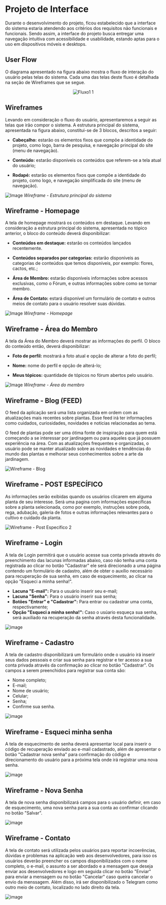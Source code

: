 
# Projeto de Interface

Durante o desenvolvimento do projeto, ficou estabelecido que a interface do sistema estaria atendendo aos critérios dos requisitos não funcionais e funcionais. Sendo assim, a interface do projeto busca entregar uma navegação intuitiva com acessibilidade e usabilidade, estando aptas para o uso em dispositivos móveis e desktops.

## User Flow

O diagrama apresentado na figura abaixo mostra o fluxo de interação do usuário pelas telas do sistema. Cada uma das telas deste fluxo é detalhada na seção de Wireframes que se segue.

<div align="center"> 
  
  ![Fluxo1 1](https://user-images.githubusercontent.com/116499898/232920530-f7f6d077-6cb6-4c14-a843-dacc421db508.png)
 
</div>

## Wireframes

Levando em consideração o fluxo do usuário, apresentaremos a seguir as telas que irão compor o sistema. A estrutura principal do sistema, apresentada na figura abaixo, constitui-se de 3 blocos, descritos a seguir:

- **Cabeçalho:** estarão os elementos fixos que compõe a identidade do projeto, como logo, barra de pesquisa, e navegação principal do site (menu de navegação).

- **Conteúdo:** estarão disponíveis os conteúdos que referem-se a tela atual do usuário;

- **Rodapé:** estarão os elementos fixos que compõe a identidade do projeto, como logo, e navegação simplificada do site (menu de navegação).

![Image](https://user-images.githubusercontent.com/107009327/232168090-30bf3f50-7d81-4e40-be9a-66a0c3891a51.png)
_Wireframe - Estrutura principal do sistema_



## Wireframe - Homepage

A tela de homepage mostrará os conteúdos em destaque. Levando em consideração a estrutura principal do sistema, apresentada no tópico anterior, o bloco do conteúdo deverá disponibilizar:

- **Conteúdos em destaque:** estarão os conteúdos lançados recentemente.

- **Conteúdos separados por categorias:** estarão disponíveis as categorias de conteúdos que temos disponíveis, por exemplo: flores, cactos, etc.;

- **Área de Membro:** estarão disponíveis informações sobre acessos exclusivas, como o Fórum, e outras informações sobre como se tornar membro.

- **Área de Contato:** estará disponível um formulário de contato e outros meios de contato para o usuário resolver suas dúvidas.

![Image](https://user-images.githubusercontent.com/107009327/232340275-65b262ee-2a12-4d8b-823b-f2600d522c07.png)
_Wireframe - Homepage_



## Wireframe - Área do Membro

A tela da Área do Membro deverá mostrar as informações do perfil. O bloco do conteúdo então, deverá disponibilizar:

- **Foto de perfil:** mostrará a foto atual e opção de alterar a foto do perfil;

- **Nome:** nome do perfil e opção de alterá-lo;

- **Meus tópicos:** quantidade de tópicos no fórum abertos pelo usuário.

![Image](https://user-images.githubusercontent.com/107009327/232636898-17822b24-3eb9-4ee6-bf2b-0a9489301ccd.png)
_Wireframe - Área do membro_

## Wireframe - Blog (FEED)


O feed da aplicação será uma lista organizada em ordem com as atualizações mais recentes sobre plantas. Esse feed irá ter informações como cuidados, curiosidades, novidades e noticias relacionadas ao tema.

O feed de plantas pode ser uma ótima fonte de inspiração para quem está começando a se interessar por jardinagem ou para aqueles que já possuem experiência na área. Com as atualizações frequentes e organizadas, o usuário pode se manter atualizado sobre as novidades e tendências do mundo das plantas e melhorar seus conhecimentos sobre a arte da jardinagem.



![Wireframe - Blog](https://user-images.githubusercontent.com/114627827/233755527-e262b21e-a3f3-49dd-8579-1e84a07c4fd7.png)



## Wireframe - POST ESPECÍFICO

As informações serão exibidas quando os usuários clicarem em alguma planta de seu interesse. Será uma pagina com informações específicas sobre a planta selecionada, como por exemplo, instruções sobre poda, rega, adubação, galeria de fotos e outras informações relevantes para o cultivo e cuidado da planta.  



![Wireframe - Post Especifico 2](https://user-images.githubusercontent.com/114627827/233755502-795f4885-036b-48c8-a6da-cc9ee354e457.png)


## Wireframe - Login

A tela de Login permitirá que o usuário acesse sua conta privada através do preenchimento das lacunas informadas abaixo, caso não tenha uma conta registrada ao clicar no botão "Cadastrar" ele será direcionado a uma página contendo um formulário de cadastro, além de obter o auxílio necessário para recuperação de sua senha, em caso de esquecimento, ao clicar na opção "Esqueci a minha senha!".

- **Lacuna "E-mail":** Para o usuário inserir seu e-mail;
- **Lacuna "Senha":** Para o usuário inserir sua senha;
- **Botões "Entrar" e "Cadastrar":** Para entrar ou cadastrar uma conta, respectivamente;
- **Opção "Esqueci a minha senha!":** Caso o usúario esqueça sua senha, será auxiliado na recuperação da senha através desta funcionalidade.

![image](https://user-images.githubusercontent.com/127251265/233504794-16d7a6ce-b4df-490e-a7b0-613ac45c2f14.png)


## Wireframe - Cadastro

A tela de cadastro disponibilizará um formulário onde o usuário irá inserir seus dados pessoais e criar sua senha para registrar e ter acesso a sua conta privada através da confirmação ao clicar no botão "Cadastrar". Os campos a serem preenchidos para registrar sua conta são:

- Nome completo;
- E-mail;
- Nome de usuário;
- Celular;
- Senha;
- Confirme sua senha.

![image](https://user-images.githubusercontent.com/127251265/233507649-57eb3013-65e7-480b-bcb4-7a55cf239de6.png)

## Wireframe - Esqueci minha senha

A tela de esquecimento de senha deverá apresentar local para inserir o código de recuperação enviado ao e-mail cadastrado, além de apresentar o botão "Cadastrar nova senha" para confirmação do código e direcionamento do usuário para a próxima tela onde irá registrar uma nova senha.

![image](https://user-images.githubusercontent.com/127251265/233508240-e3faeb47-684f-487a-b36b-666c34bf6f49.png)

## Wireframe - Nova Senha

A tela de nova senha disponibilizará campos para o usuário definir, em caso de esquecimento, uma nova senha para a sua conta ao confirmar clicando no botão "Salvar".

![image](https://user-images.githubusercontent.com/127251265/233509207-88f1b3a5-5229-4a17-9d1a-443549d8fb5f.png)


## Wireframe - Contato

A tela de contato será utilizada pelos usuários para reportar incoerências, dúvidas e problemas na aplicação web aos desenvolvedores, para isso os usuários deverão preencher os campos disponibilizados com o nome completo, o e-mail, o assunto a ser abordado e a mensagem que deseja enviar aos desenvolvedores e logo em seguida clicar no botão "Enviar" para enviar a mensagem ou no botão "Cancelar" caso queira cancelar o envio da menssagem. Além disso, irá ser disponibilizado o Telegram como outro meio de contato, localizado no lado direito da tela.

![image](https://user-images.githubusercontent.com/127251265/233509985-a7448349-ea83-400c-9890-444a9132c3af.png)
